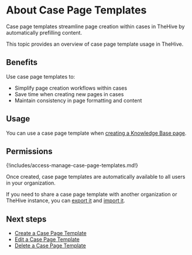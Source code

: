 # About Case Page Templates

Case page templates streamline page creation within cases in TheHive by automatically prefilling content.

This topic provides an overview of case page template usage in TheHive.

## Benefits

Use case page templates to:

* Simplify page creation workflows within cases
* Save time when creating new pages in cases
* Maintain consistency in page formatting and content

## Usage

You can use a case page template when [creating a Knowledge Base page](../../../../knowledge-base/create-a-knowledge-base-page#create-a-page-at-the-case-level.md).

## Permissions

{!includes/access-manage-case-page-templates.md!}

Once created, case page templates are automatically available to all users in your organization.

If you need to share a case page template with another organization or TheHive instance, you can [export it](export-a-case-page-template.md) and [import it](import-a-case-page-template.md).

## Next steps

* [Create a Case Page Template](create-a-case-page-template.md)
* [Edit a Case Page Template](edit-a-case-page-template.md)
* [Delete a Case Page Template](delete-a-case-page-template.md)